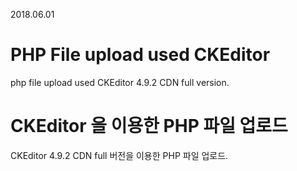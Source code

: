 2018.06.01

# PHP File upload used CKEditor
php file upload used CKEditor 4.9.2 CDN full version.  

# CKEditor 을 이용한 PHP 파일 업로드
CKEditor 4.9.2 CDN full 버전을 이용한 PHP 파일 업로드.